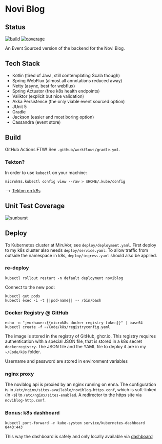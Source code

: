 # Novi Blog

## Status

[![build](https://github.com/jvorhauer/noviblog/actions/workflows/gradle.yml/badge.svg)](https://github.com/jvorhauer/noviblog/actions/workflows/gradle.yml)
[![coverage](https://codecov.io/gh/jvorhauer/noviblog/branch/main/graph/badge.svg?token=Nn5OmNCOEY)](https://codecov.io/gh/jvorhauer/noviblog)

An Event Sourced version of the backend for the Novi Blog.

## Tech Stack

* Kotlin (tired of Java, still contemplating Scala though)
* Spring WebFlux (almost all annotations reduced away)
* Netty (async, best for webflux)
* Spring Actuator (free k8s health endpoints)
* Valiktor (explicit but nice validation)
* Akka Persistence (the only viable event sourced option)
* JUnit 5
* Gradle
* Jackson (easier and most boring option)
* Cassandra (event store)

## Build

GitHub Actions FTW! See `.github/workflows/gradle.yml`.

### Tekton?

In order to use `kubectl` on your machine:

```shell
microk8s.kubectl config view --raw > $HOME/.kube/config
```
--> [Tekton on k8s](https://earthly.dev/blog/building-k8s-tekton/)


## Unit Test Coverage

![sunburst](https://codecov.io/gh/jvorhauer/noviblog/branch/main/graphs/sunburst.svg?token=Nn5OmNCOEY)

## Deploy

To Kubernetes cluster at MiruVor, see `deploy/deployment.yaml`. First deploy to my k8s cluster also needs `deploy/service.yaml`.
To allow traffic from outside the namespace in k8s, `deploy/ingress.yaml` should also be applied.

### re-deploy

```shell
kubectl rollout restart -n default deployment noviblog
```

Connect to the new pod:

```shell
kubectl get pods
kubectl exec -i -t ||pod-name|| -- /bin/bash
```

### Docker Registry @ GitHub

```shell
echo -n "jvorhauer:{{microk8s docker registry token}}" | base64
kubectl create -f ~/Code/k8s/registryconfig.yaml
```

The image is stored in the registry of GitHub, ghcr.io. This registry requires authentication with a special JSON file, that is stored in a
k8s secret `dockerregistry`. The JSON file and the YAML file to deploy it are in my `~/Code/k8s` folder.

Username and password are stored in environment variables 

### nginx proxy

The noviblog api is proxied by an nginx running on enna. The configuration is in `/etc/nginx/sites-available/noviblog-https.conf`, which is 
soft-linked (ln -s) to `/etc/nginx/sites-enabled`. A redirector to the https site via `noviblog-http.conf`.

### Bonus: k8s dashboard

```shell
kubectl port-forward -n kube-system service/kubernetes-dashboard 8443:443
```

This way the dashboard is safely and only locally available via [dashboard](https://localhost:8443/#/workloads?namespace=default)
